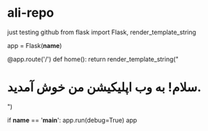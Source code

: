 # ali-repo
just testing github
from flask import Flask, render_template_string

app = Flask(__name__)

@app.route('/')
def home():
    return render_template_string("<h1>سلام! به وب اپلیکیشن من خوش آمدید.</h1>")

if __name__ == '__main__':
    app.run(debug=True)
app
